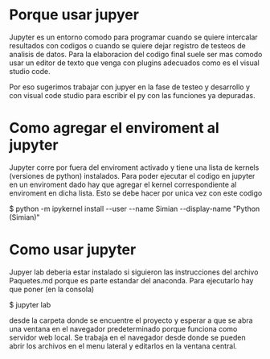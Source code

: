 # Porque usar jupyer #

Jupyter es un entorno comodo para programar cuando se quiere intercalar resultados con codigos o cuando se quiere dejar registro de testeos de analisis de datos. Para la elaboracion del codigo final suele ser mas comodo usar un editor de texto que venga con plugins adecuados como es el visual studio code. 

Por eso sugerimos trabajar con jupyer en la fase de testeo y desarrollo y con visual code studio para escribir el py con las funciones ya depuradas.

# Como agregar el enviroment al jupyter #

Jupyter corre por fuera del enviroment activado y tiene una lista de kernels (versiones de python) instalados. Para poder ejecutar el codigo en jupyter en un enviroment dado hay que agregar el kernel correspondiente al enviroment en dicha lista. Esto se debe hacer por unica vez con este codigo 

$ python -m ipykernel install --user --name Simian --display-name "Python (Simian)"

# Como usar jupyter #

Jupyer lab deberia estar instalado si siguieron las instrucciones del archivo Paquetes.md porque es parte estandar del anaconda. Para ejecutarlo hay que poner (en la consola)

$ jupyter lab 

desde la carpeta donde se encuentre el proyecto y esperar a que se abra una ventana en el navegador predeterminado porque funciona como servidor web local. Se trabaja en el navegador desde donde se pueden abrir los archivos en el menu lateral y editarlos en la ventana central. 

